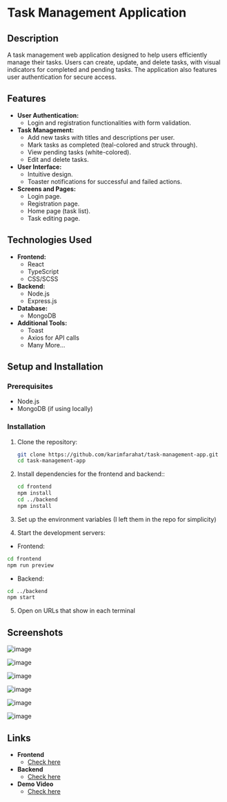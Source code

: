 # Task Management Application

## Description
A task management web application designed to help users efficiently manage their tasks. Users can create, update, and delete tasks, with visual indicators for completed and pending tasks. The application also features user authentication for secure access.

## Features
- **User Authentication:**
  - Login and registration functionalities with form validation.
- **Task Management:**
  - Add new tasks with titles and descriptions per user.
  - Mark tasks as completed (teal-colored and struck through).
  - View pending tasks (white-colored).
  - Edit and delete tasks.
- **User Interface:**
  - Intuitive design.
  - Toaster notifications for successful and failed actions.
- **Screens and Pages:**
  - Login page.
  - Registration page.
  - Home page (task list).
  - Task editing page.

## Technologies Used
- **Frontend:**
  - React
  - TypeScript
  - CSS/SCSS
- **Backend:**
  - Node.js
  - Express.js
- **Database:**
  - MongoDB 
- **Additional Tools:**
  - Toast
  - Axios for API calls
  - Many More...

## Setup and Installation
### Prerequisites
- Node.js
- MongoDB (if using locally)

### Installation
1. Clone the repository:
   ```bash
   git clone https://github.com/karimfarahat/task-management-app.git
   cd task-management-app
   ```

2. Install dependencies for the frontend and backend::
   ```bash
   cd frontend
   npm install
   cd ../backend
   npm install
   ```
3. Set up the environment variables (I left them in the repo for simplicity)
  
4. Start the development servers:

 - Frontend:
```bash
cd frontend
npm run preview
```
 - Backend:
```bash
cd ../backend
npm start
```
5. Open on URLs that show in each terminal

## Screenshots
![image](https://github.com/user-attachments/assets/324fc04f-9e86-4a80-ac06-97e844066b2e)

![image](https://github.com/user-attachments/assets/55e7a2a5-0993-4e69-9d41-360f97cdcea3)

![image](https://github.com/user-attachments/assets/9f6ca5b7-1079-4ad9-9fbf-db779ddc5211)

![image](https://github.com/user-attachments/assets/15216f6d-1606-4f43-9ce1-85dde7eec48a)

![image](https://github.com/user-attachments/assets/184eb063-b5d9-41d8-854c-07e172197bc6)

![image](https://github.com/user-attachments/assets/207b765a-3c21-4126-b5aa-a1f965d80dfe)

## Links
- **Frontend**
  - [Check here](https://task-management-app-ten-eta.vercel.app/)
- **Backend**
  - [Check here](https://task-management-be-prod-4b09472bde04.herokuapp.com/)
- **Demo Video**
  - [Check here](https://drive.google.com/file/d/1Psc21d6_WmfTXOu_PYp4IO4NvtX9RT6A/view?usp=sharing)
